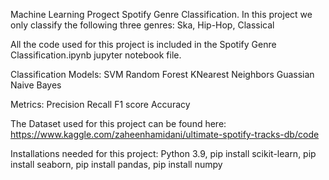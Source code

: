 Machine Learning Progect
Spotify Genre Classification. In this project we only classify the following three genres: Ska, Hip-Hop, Classical

All the code used for this project is included in the Spotify Genre Classification.ipynb jupyter notebook file.

Classification Models:
SVM
Random Forest
KNearest Neighbors
Guassian Naive Bayes


Metrics:
Precision
Recall
F1 score
Accuracy

The Dataset used for this project can be found here: https://www.kaggle.com/zaheenhamidani/ultimate-spotify-tracks-db/code

Installations needed for this project:  Python 3.9, pip install scikit-learn, pip install seaborn, pip install pandas, pip install numpy
